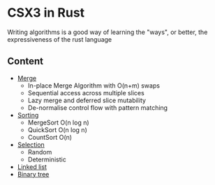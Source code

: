 # CSX3 in Rust 
Writing algorithms is a good way of learning the "ways", or better, the expressiveness of the rust language

## Content
- [Merge](https://gvelim.github.io/CSX0003RUST/merge.html)
  - In-place Merge Algorithm with O(n+m) swaps
  - Sequential access across multiple slices
  - Lazy merge and deferred slice mutability
  - De-normalise control flow with pattern matching
- [Sorting](https://gvelim.github.io/CSX0003RUST/sort.html)
  - MergeSort O(n log n)
  - QuickSort O(n log n)
  - CountSort O(n)
- [Selection](https://gvelim.github.io/CSX0003RUST/selection.html)
  - Random
  - Deterministic
- [Linked list](./src/linkedlists/README.md)
- [Binary tree](./src/trees/README.md)
